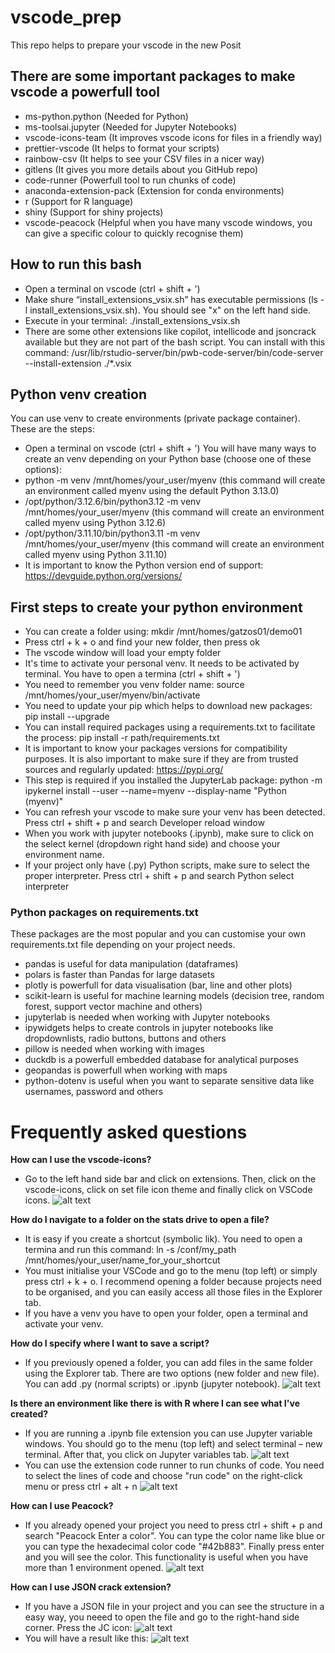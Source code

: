 # **vscode_prep**
This repo helps to prepare your vscode in the new Posit

## There are some important packages to make vscode a powerfull tool
- ms-python.python (Needed for Python)
- ms-toolsai.jupyter (Needed for Jupyter Notebooks)
- vscode-icons-team (It improves vscode icons for files in a friendly way)
- prettier-vscode (It helps to format your scripts)
- rainbow-csv (It helps to see your CSV files in a nicer way)
- gitlens (It gives you more details about you GitHub repo)
- code-runner (Powerfull tool to run chunks of code)
- anaconda-extension-pack (Extension for conda environments)
- r (Support for R language)
- shiny (Support for shiny projects)
- vscode-peacock (Helpful when you have many vscode windows, you can give a specific colour to quickly recognise them)

## How to run this bash
- Open a terminal on vscode (ctrl + shift + ')
- Make shure “install_extensions_vsix.sh” has executable permissions (ls -l install_extensions_vsix.sh). You should see "x" on the left hand side.
- Execute in your terminal: ./install_extensions_vsix.sh
- There are some other extensions like copilot, intellicode and jsoncrack available but they are not part of the bash script. You can install with this command: /usr/lib/rstudio-server/bin/pwb-code-server/bin/code-server --install-extension ./*.vsix

## Python venv creation
You can use venv to create environments (private package container). These are the steps:
- Open a terminal on vscode (ctrl + shift + ')
You will have many ways to create an venv depending on your Python base (choose one of these options):
- python -m venv /mnt/homes/your_user/myenv (this command will create an environment called myenv using the default Python 3.13.0)
- /opt/python/3.12.6/bin/python3.12 -m venv /mnt/homes/your_user/myenv (this command will create an environment called myenv using Python 3.12.6)
- /opt/python/3.11.10/bin/python3.11 -m venv /mnt/homes/your_user/myenv (this command will create an environment called myenv using Python 3.11.10)
- It is important to know the Python version end of support: https://devguide.python.org/versions/

## First steps to create your python environment
- You can create a folder using: mkdir /mnt/homes/gatzos01/demo01
- Press ctrl + k + o and find your new folder, then press ok
- The vscode window will load your empty folder
- It's time to activate your personal venv. It needs to be activated by terminal. You have to open a termina (ctrl + shift + ')
- You need to remember you venv folder name: source /mnt/homes/your_user/myenv/bin/activate
- You need to update your pip which helps to download new packages: pip install --upgrade
- You can install required packages using a requirements.txt to facilitate the process: pip install -r path/requirements.txt
- It is important to know your packages versions for compatibility purposes. It is also important to make sure if they are from trusted sources and regularly updated: https://pypi.org/
- This step is required if you installed the JupyterLab package: python -m ipykernel install --user --name=myenv --display-name "Python (myenv)"
- You can refresh your vscode to make sure your venv has been detected. Press ctrl + shift + p and search Developer reload window
- When you work with jupyter notebooks (.ipynb), make sure to click on the select kernel (dropdown right hand side) and choose your environment name.
- If your project only have (.py) Python scripts, make sure to select the proper interpreter. Press ctrl + shift + p and search Python select interpreter

### Python packages on requirements.txt
These packages are the most popular and you can customise your own requirements.txt file depending on your project needs.
- pandas is useful for data manipulation (dataframes)
- polars is faster than Pandas for large datasets
- plotly is powerfull for data visualisation (bar, line and other plots)
- scikit-learn is useful for machine learning models (decision tree, random forest, support vector machine and others)
- jupyterlab is needed when working with Jupyter notebooks
- ipywidgets helps to create controls in jupyter notebooks like dropdownlists, radio buttons, buttons and others
- pillow is needed when working with images
- duckdb is a powerfull embedded database for analytical purposes
- geopandas is powerfull when working with maps
- python-dotenv is useful when you want to separate sensitive data like usernames, password and others

# Frequently asked questions
**How can I use the vscode-icons?**
- Go to the left hand side bar and click on extensions. Then, click on the vscode-icons, click on set file icon theme and finally click on VSCode icons.
![alt text](./img/image-6.png)

**How do I navigate to a folder on the stats drive to open a file?**
- It is easy if you create a shortcut (symbolic lik). You need to open a termina and run this command: ln -s /conf/my_path /mnt/homes/your_user/name_for_your_shortcut
- You must initialise your VSCode and go to the menu (top left) or simply press ctrl + k + o. I recommend opening a folder because projects need to be organised, and you can easily access all those files in the Explorer tab.
- If you have a venv you have to open your folder, open a terminal and activate your venv.

**How do I specify where I want to save a script?**
- If you previously opened a folder, you can add files in the same folder using the Explorer tab. There are two options (new folder and new file). You can add .py (normal scripts) or .ipynb (jupyter notebook).
![alt text](./img/image.png)

**Is there an environment like there is with R where I can see what I've created?**
- If you are running a .ipynb file extension you can use Jupyter variable windows. You should go to the menu (top left) and select terminal – new terminal. After that, you click on Jupyter variables tab.
![alt text](./img/image-1.png)
- You can use the extension code runner to run chunks of code. You need to select the lines of code and choose "run code" on the right-click menu or press ctrl + alt + n
![alt text](./img/image-2.png)

**How can I use Peacock?**
- If you already opened your project you need to press ctrl + shift + p and search "Peacock Enter a color". You can type the color name like blue or you can type the hexadecimal color code "#42b883". Finally press enter and you will see the color. This functionality is useful when you have more than 1 environment opened.
![alt text](./img/image-3.png)

**How can I use JSON crack extension?**
- If you have a JSON file in your project and you can see the structure in a easy way, you neeed to open the file and go to the right-hand side corner. Press the JC icon:
![alt text](./img/image-4.png)
- You will have a result like this:
![alt text](./img/image-5.png)